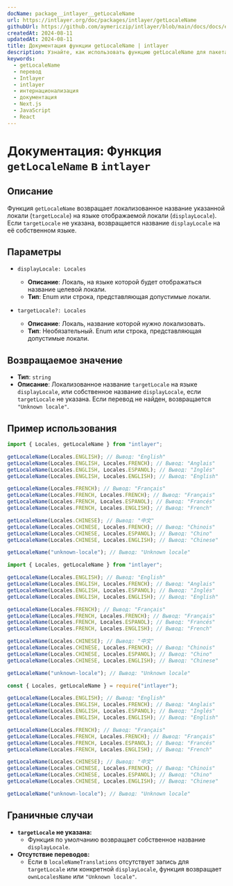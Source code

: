 ```yaml
---
docName: package__intlayer__getLocaleName
url: https://intlayer.org/doc/packages/intlayer/getLocaleName
githubUrl: https://github.com/aymericzip/intlayer/blob/main/docs/docs/en/packages/intlayer/getLocaleName.md
createdAt: 2024-08-11
updatedAt: 2024-08-11
title: Документация функции getLocaleName | intlayer
description: Узнайте, как использовать функцию getLocaleName для пакета intlayer
keywords:
  - getLocaleName
  - перевод
  - Intlayer
  - intlayer
  - интернационализация
  - документация
  - Next.js
  - JavaScript
  - React
---
```


# Документация: Функция `getLocaleName` в `intlayer`

## Описание

Функция `getLocaleName` возвращает локализованное название указанной локали (`targetLocale`) на языке отображаемой локали (`displayLocale`). Если `targetLocale` не указана, возвращается название `displayLocale` на её собственном языке.

## Параметры

- `displayLocale: Locales`

  - **Описание**: Локаль, на языке которой будет отображаться название целевой локали.
  - **Тип**: Enum или строка, представляющая допустимые локали.

- `targetLocale?: Locales`
  - **Описание**: Локаль, название которой нужно локализовать.
  - **Тип**: Необязательный. Enum или строка, представляющая допустимые локали.

## Возвращаемое значение

- **Тип**: `string`
- **Описание**: Локализованное название `targetLocale` на языке `displayLocale`, или собственное название `displayLocale`, если `targetLocale` не указана. Если перевод не найден, возвращается `"Unknown locale"`.

## Пример использования

```typescript codeFormat="typescript"
import { Locales, getLocaleName } from "intlayer";

getLocaleName(Locales.ENGLISH); // Вывод: "English"
getLocaleName(Locales.ENGLISH, Locales.FRENCH); // Вывод: "Anglais"
getLocaleName(Locales.ENGLISH, Locales.ESPANOL); // Вывод: "Inglés"
getLocaleName(Locales.ENGLISH, Locales.ENGLISH); // Вывод: "English"

getLocaleName(Locales.FRENCH); // Вывод: "Français"
getLocaleName(Locales.FRENCH, Locales.FRENCH); // Вывод: "Français"
getLocaleName(Locales.FRENCH, Locales.ESPANOL); // Вывод: "Francés"
getLocaleName(Locales.FRENCH, Locales.ENGLISH); // Вывод: "French"

getLocaleName(Locales.CHINESE); // Вывод: "中文"
getLocaleName(Locales.CHINESE, Locales.FRENCH); // Вывод: "Chinois"
getLocaleName(Locales.CHINESE, Locales.ESPANOL); // Вывод: "Chino"
getLocaleName(Locales.CHINESE, Locales.ENGLISH); // Вывод: "Chinese"

getLocaleName("unknown-locale"); // Вывод: "Unknown locale"
```

```javascript codeFormat="esm"
import { Locales, getLocaleName } from "intlayer";

getLocaleName(Locales.ENGLISH); // Вывод: "English"
getLocaleName(Locales.ENGLISH, Locales.FRENCH); // Вывод: "Anglais"
getLocaleName(Locales.ENGLISH, Locales.ESPANOL); // Вывод: "Inglés"
getLocaleName(Locales.ENGLISH, Locales.ENGLISH); // Вывод: "English"

getLocaleName(Locales.FRENCH); // Вывод: "Français"
getLocaleName(Locales.FRENCH, Locales.FRENCH); // Вывод: "Français"
getLocaleName(Locales.FRENCH, Locales.ESPANOL); // Вывод: "Francés"
getLocaleName(Locales.FRENCH, Locales.ENGLISH); // Вывод: "French"

getLocaleName(Locales.CHINESE); // Вывод: "中文"
getLocaleName(Locales.CHINESE, Locales.FRENCH); // Вывод: "Chinois"
getLocaleName(Locales.CHINESE, Locales.ESPANOL); // Вывод: "Chino"
getLocaleName(Locales.CHINESE, Locales.ENGLISH); // Вывод: "Chinese"

getLocaleName("unknown-locale"); // Вывод: "Unknown locale"
```

```javascript codeFormat="commonjs"
const { Locales, getLocaleName } = require("intlayer");

getLocaleName(Locales.ENGLISH); // Вывод: "English"
getLocaleName(Locales.ENGLISH, Locales.FRENCH); // Вывод: "Anglais"
getLocaleName(Locales.ENGLISH, Locales.ESPANOL); // Вывод: "Inglés"
getLocaleName(Locales.ENGLISH, Locales.ENGLISH); // Вывод: "English"

getLocaleName(Locales.FRENCH); // Вывод: "Français"
getLocaleName(Locales.FRENCH, Locales.FRENCH); // Вывод: "Français"
getLocaleName(Locales.FRENCH, Locales.ESPANOL); // Вывод: "Francés"
getLocaleName(Locales.FRENCH, Locales.ENGLISH); // Вывод: "French"

getLocaleName(Locales.CHINESE); // Вывод: "中文"
getLocaleName(Locales.CHINESE, Locales.FRENCH); // Вывод: "Chinois"
getLocaleName(Locales.CHINESE, Locales.ESPANOL); // Вывод: "Chino"
getLocaleName(Locales.CHINESE, Locales.ENGLISH); // Вывод: "Chinese"

getLocaleName("unknown-locale"); // Вывод: "Unknown locale"
```

## Граничные случаи

- **`targetLocale` не указана:**
  - Функция по умолчанию возвращает собственное название `displayLocale`.
- **Отсутствие переводов:**
  - Если в `localeNameTranslations` отсутствует запись для `targetLocale` или конкретной `displayLocale`, функция возвращает `ownLocalesName` или `"Unknown locale"`.
